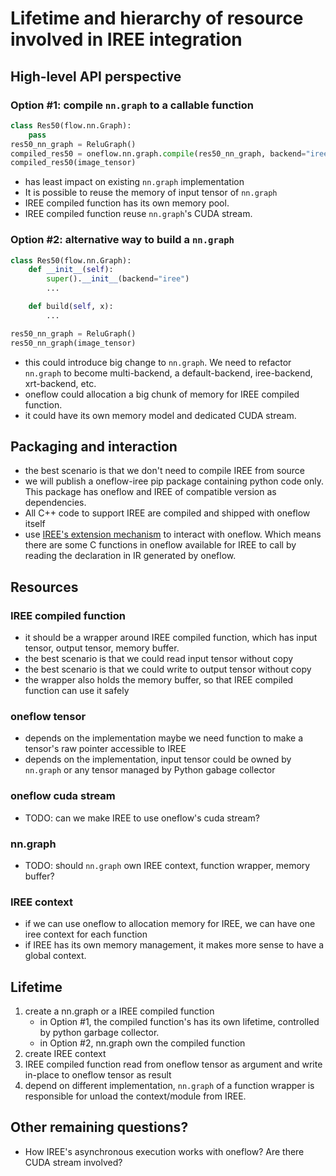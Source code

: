 # Lifetime and hierarchy of resource involved in IREE integration

## High-level API perspective

### Option #1: compile `nn.graph` to a callable function

```python
class Res50(flow.nn.Graph):
    pass
res50_nn_graph = ReluGraph()
compiled_res50 = oneflow.nn.graph.compile(res50_nn_graph, backend="iree")
compiled_res50(image_tensor)
```

- has least impact on existing `nn.graph` implementation
- It is possible to reuse the memory of input tensor of `nn.graph`
- IREE compiled function has its own memory pool.
- IREE compiled function reuse `nn.graph`'s CUDA stream.

### Option #2: alternative way to build a `nn.graph`

```python
class Res50(flow.nn.Graph):
    def __init__(self):
        super().__init__(backend="iree")
        ...

    def build(self, x):
        ...

res50_nn_graph = ReluGraph()
res50_nn_graph(image_tensor)
```

- this could introduce big change to `nn.graph`. We need to refactor `nn.graph` to become multi-backend, a default-backend, iree-backend, xrt-backend, etc.
- oneflow could allocation a big chunk of memory for IREE compiled function.
- it could have its own memory model and dedicated CUDA stream.

## Packaging and interaction

- the best scenario is that we don't need to compile IREE from source
- we will publish a oneflow-iree pip package containing python code only. This package has oneflow and IREE of compatible version as dependencies.
- All C++ code to support IREE are compiled and shipped with oneflow itself
- use [IREE's extension mechanism](https://google.github.io/iree/extensions/#2-extend-host-code-with-custom-modules) to interact with oneflow. Which means there are some C functions in oneflow available for IREE to call by reading the declaration in IR generated by oneflow.

## Resources

### IREE compiled function

- it should be a wrapper around IREE compiled function, which has input tensor, output tensor, memory buffer.
- the best scenario is that we could read input tensor without copy
- the best scenario is that we could write to output tensor without copy
- the wrapper also holds the memory buffer, so that IREE compiled function can use it safely

### oneflow tensor

- depends on the implementation maybe we need function to make a tensor's raw pointer accessible to IREE
- depends on the implementation, input tensor could be owned by `nn.graph` or any tensor managed by Python gabage collector

### oneflow cuda stream

- TODO: can we make IREE to use oneflow's cuda stream?

### nn.graph

- TODO: should `nn.graph` own IREE context, function wrapper, memory buffer?

### IREE context

- if we can use oneflow to allocation memory for IREE, we can have one iree context for each function
- if IREE has its own memory management, it makes more sense to have a global context.

## Lifetime

1. create a nn.graph or a IREE compiled function
   - in Option #1, the compiled function's has its own lifetime, controlled by python garbage collector.
   - in Option #2, nn.graph own the compiled function
2. create IREE context
3. IREE compiled function read from oneflow tensor as argument and write in-place to oneflow tensor as result
4. depend on different implementation, `nn.graph` of a function wrapper is responsible for unload the context/module from IREE.

## Other remaining questions?

- How IREE's asynchronous execution works with oneflow? Are there CUDA stream involved?
